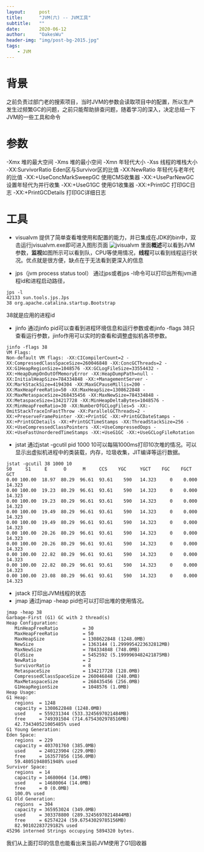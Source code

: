 ```yaml
---
layout:     post
title:      "JVM(六) -- JVM工具"
subtitle:   ""
date:       2020-06-12
author:     "OakesWu"
header-img: "img/post-bg-2015.jpg"
tags:
    - JVM
---
```


# 背景
之前负责过部门老的搜索项目，当时JVM的参数会读取项目中的配置，所以生产发生过频繁GC的问题，之前只能帮助排查问题，随着学习的深入，决定总结一下JVM的一些工具和命令

# 参数
-Xmx 堆的最大空间
-Xms 堆的最小空间
-Xmn 年轻代大小
-Xss 线程的堆栈大小
-XX:SurvivorRatio	Eden区与Survivor区的比值
-XX:NewRatio	年轻代与老年代的比值
-XX:+UseConcMarkSweepGC 使用CMS收集器
-XX:+UseParNewGC 设置年轻代为并行收集
-XX:+UseG1GC 使用G1收集器
-XX:+PrintGC 打印GC日志
-XX:+PrintGCDetails 打印GC详细日志

# 工具
- visualvm 提供了简单查看堆使用和配置的能力，并已集成在JDK的bin中，双击运行jvisualvm.exe即可进入图形页面
![jvisualvm ](https://upload-images.jianshu.io/upload_images/9082703-56af3500bcd7eede.png?imageMogr2/auto-orient/strip%7CimageView2/2/w/1240)
里面**概述**可以看到JVM参数，**监视**如图所示可以看到队，CPU等使用情况，**线程**可以看到线程运行状况。优点就是很方便，缺点在于无法看到更深入的信息

- jps（jvm process status tool） 通过jps或者jps -l命令可以打印出所有jvm进程id和进程启动路径，
```
jps -l
42133 sun.tools.jps.Jps
38 org.apache.catalina.startup.Bootstrap
```
38就是应用的进程id

- jinfo 通过jinfo pid可以查看到进程环境信息和运行参数或者jinfo -flags 38只查看运行参数，jinfo作用可以实时的查看和调整虚拟机各项参数。
```
jinfo -flags 38
VM Flags:
Non-default VM flags: -XX:CICompilerCount=2 -XX:CompressedClassSpaceSize=260046848 -XX:ConcGCThreads=2 -XX:G1HeapRegionSize=1048576 -XX:GCLogFileSize=33554432 -XX:+HeapDumpOnOutOfMemoryError -XX:HeapDumpPath=null -XX:InitialHeapSize=784334848 -XX:+ManagementServer -XX:MarkStackSize=4194304 -XX:MaxGCPauseMillis=200 -XX:MaxHeapFreeRatio=50 -XX:MaxHeapSize=1308622848 -XX:MaxMetaspaceSize=268435456 -XX:MaxNewSize=784334848 -XX:MetaspaceSize=134217728 -XX:MinHeapDeltaBytes=1048576 -XX:MinHeapFreeRatio=30 -XX:NumberOfGCLogFiles=5 -XX:-OmitStackTraceInFastThrow -XX:ParallelGCThreads=2 -XX:+PreserveFramePointer -XX:+PrintGC -XX:+PrintGCDateStamps -XX:+PrintGCDetails -XX:+PrintGCTimeStamps -XX:ThreadStackSize=256 -XX:+UseCompressedClassPointers -XX:+UseCompressedOops -XX:+UseFastUnorderedTimeStamps -XX:+UseG1GC -XX:+UseGCLogFileRotation 
```

- jstat 通过jstat -gcutil pid 1000 10可以每隔1000ms打印10次堆的情况。可以显示出虚拟机进程中的类装载，内存，垃圾收集，JIT编译等运行数据。
```
jstat -gcutil 38 1000 10
S0     S1     E      O      M     CCS    YGC     YGCT    FGC    FGCT     GCT   
0.00 100.00  18.97  80.29  96.61  93.61    590   14.323     0    0.000   14.323
0.00 100.00  19.23  80.29  96.61  93.61    590   14.323     0    0.000   14.323
0.00 100.00  19.23  80.29  96.61  93.61    590   14.323     0    0.000   14.323
0.00 100.00  19.49  80.29  96.61  93.61    590   14.323     0    0.000   14.323
0.00 100.00  19.49  80.29  96.61  93.61    590   14.323     0    0.000   14.323
0.00 100.00  20.26  80.29  96.61  93.61    590   14.323     0    0.000   14.323
0.00 100.00  20.26  80.29  96.61  93.61    590   14.323     0    0.000   14.323
0.00 100.00  22.82  80.29  96.61  93.61    590   14.323     0    0.000   14.323
0.00 100.00  22.82  80.29  96.61  93.61    590   14.323     0    0.000   14.323
0.00 100.00  23.08  80.29  96.61  93.61    590   14.323     0    0.000   14.323
```

- jstack 打印出JVM线程的状态
- jmap 通过jmap -heap pid也可以打印出堆的使用情况。
```
jmap -heap 38
Garbage-First (G1) GC with 2 thread(s)
Heap Configuration:
   MinHeapFreeRatio         = 30
   MaxHeapFreeRatio         = 50
   MaxHeapSize              = 1308622848 (1248.0MB)
   NewSize                  = 1363144 (1.2999954223632812MB)
   MaxNewSize               = 784334848 (748.0MB)
   OldSize                  = 5452592 (5.1999969482421875MB)
   NewRatio                 = 2
   SurvivorRatio            = 8
   MetaspaceSize            = 134217728 (128.0MB)
   CompressedClassSpaceSize = 260046848 (248.0MB)
   MaxMetaspaceSize         = 268435456 (256.0MB)
   G1HeapRegionSize         = 1048576 (1.0MB)
Heap Usage:
G1 Heap:
   regions  = 1248
   capacity = 1308622848 (1248.0MB)
   used     = 559231344 (533.3245697021484MB)
   free     = 749391504 (714.6754302978516MB)
   42.734340521005485% used
G1 Young Generation:
Eden Space:
   regions  = 229
   capacity = 403701760 (385.0MB)
   used     = 240123904 (229.0MB)
   free     = 163577856 (156.0MB)
   59.48051948051948% used
Survivor Space:
   regions  = 14
   capacity = 14680064 (14.0MB)
   used     = 14680064 (14.0MB)
   free     = 0 (0.0MB)
   100.0% used
G1 Old Generation:
   regions  = 304
   capacity = 365953024 (349.0MB)
   used     = 303378800 (289.32456970214844MB)
   free     = 62574224 (59.67543029785156MB)
   82.90102283729182% used
45296 interned Strings occupying 5894320 bytes.
```
我们从上面打印的信息也能看出来当前JVM使用了G1回收器